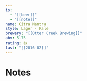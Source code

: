 ```yaml
---
is:
  - "[[beer]]"
  - "[[note]]"
name: Citra Mantra
style: Lager - Pale
brewery: "[[Otter Creek Brewing]]"
abv: 5.75
rating: 👍
last: "[[2016-02]]"
---
```

# Notes

